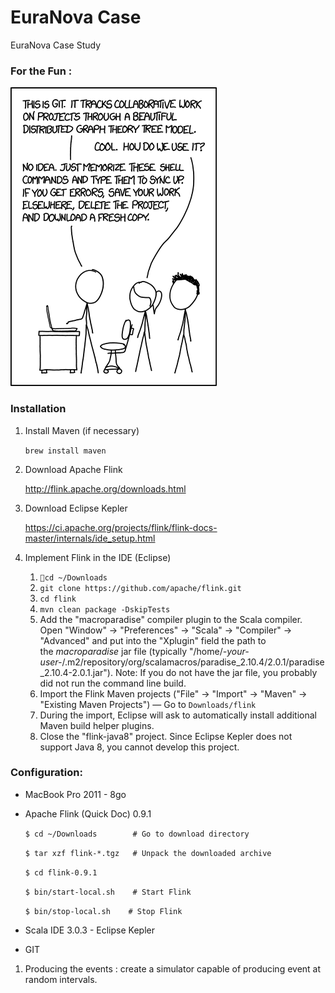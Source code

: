 # EuraNova Case

EuraNova Case Study

### For the Fun : 

![](./GIT.png)

### Installation

1. Install Maven (if necessary)
   
   `brew install maven`
   
2. Download Apache Flink 
   
   http://flink.apache.org/downloads.html
   
3. Download Eclipse Kepler
   
   https://ci.apache.org/projects/flink/flink-docs-master/internals/ide_setup.html
   
4. Implement Flink in the IDE (Eclipse)
   
   1. `cd ~/Downloads`	
   2. `git clone https://github.com/apache/flink.git`
   3. `cd flink`
   4. `mvn clean package -DskipTests`
   5. Add the "macroparadise" compiler plugin to the Scala compiler. Open "Window" -> "Preferences" -> "Scala" -> "Compiler" -> "Advanced" and put into the "Xplugin" field the path to the *macroparadise* jar file (typically "/home/*-your-user-*/.m2/repository/org/scalamacros/paradise_2.10.4/2.0.1/paradise_2.10.4-2.0.1.jar"). Note: If you do not have the jar file, you probably did not run the command line build.
   6. Import the Flink Maven projects ("File" -> "Import" -> "Maven" -> "Existing Maven Projects") — Go to `Downloads/flink`
   7. During the import, Eclipse will ask to automatically install additional Maven build helper plugins.
   8. Close the "flink-java8" project. Since Eclipse Kepler does not support Java 8, you cannot develop this project.

### Configuration:

- MacBook Pro 2011 - 8go 
  
- Apache Flink (Quick Doc) 0.9.1
  
  `$ cd ~/Downloads        # Go to download directory`
  
  `$ tar xzf flink-*.tgz   # Unpack the downloaded archive`
  
  `$ cd flink-0.9.1`
  
  `$ bin/start-local.sh    # Start Flink`
  
  `$ bin/stop-local.sh    # Stop Flink`
  
- Scala IDE 3.0.3 - Eclipse Kepler
  
- GIT



1. Producing the events : create a simulator capable of producing event at random intervals.
   
   ​